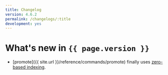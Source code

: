 ```yaml
---
title: Changelog
version: 4.6.2
permalink: /changelogs/:title
development: yes
---
```


# What's new in `{{ page.version }}`
- [promote]({{ site.url }}/reference/commands/promote) finally uses [zero-based indexing](https://en.wikipedia.org/wiki/Zero-based_numbering).
